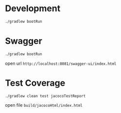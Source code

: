# Development

```sh
./gradlew bootRun
```

# Swagger

```sh
./gradlew bootRun
```

open url `http://localhost:8081/swagger-ui/index.html`

# Test Coverage

```sh
./gradlew clean test jacocoTestReport
```

open file `build/jacocoHtml/index.html`
